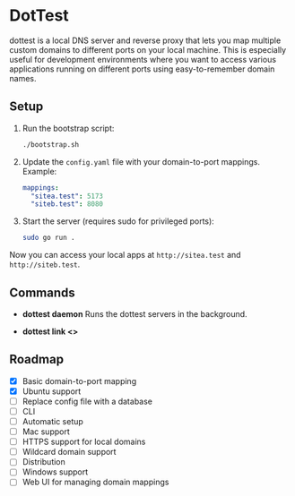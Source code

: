 
# DotTest
dottest is a local DNS server and reverse proxy that lets you map multiple custom domains to different ports on your local machine. This is especially useful for development environments where you want to access various applications running on different ports using easy-to-remember domain names.

## Setup

1. Run the bootstrap script:
   ```sh
   ./bootstrap.sh
   ```

2. Update the `config.yaml` file with your domain-to-port mappings. Example:
   ```yaml
   mappings:
     "sitea.test": 5173
     "siteb.test": 8080
   ```

3. Start the server (requires sudo for privileged ports):
   ```sh
   sudo go run .
   ```

Now you can access your local apps at `http://sitea.test` and `http://siteb.test`.

## Commands

- **dottest daemon**
  Runs the dottest servers in the background.

- **dottest link <>**


## Roadmap
- [x] Basic domain-to-port mapping
- [x] Ubuntu support
- [ ] Replace config file with a database
- [ ] CLI
- [ ] Automatic setup
- [ ] Mac support
- [ ] HTTPS support for local domains
- [ ] Wildcard domain support
- [ ] Distribution
- [ ] Windows support
- [ ] Web UI for managing domain mappings
